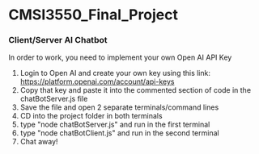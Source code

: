 # CMSI3550_Final_Project

### Client/Server AI Chatbot

In order to work, you need to implement your own Open AI API Key

1. Login to Open AI and create your own key using this link: https://platform.openai.com/account/api-keys
2. Copy that key and paste it into the commented section of code in the chatBotServer.js file
3. Save the file and open 2 separate terminals/command lines
4. CD into the project folder in both terminals
5. type "node chatBotServer.js" and run in the first terminal
6. type "node chatBotClient.js" and run in the second terminal
7. Chat away!
